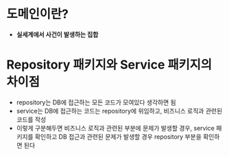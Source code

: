도메인이란?
===========

* __실세계에서 사건이 발생하는 집합__

Repository 패키지와 Service 패키지의 차이점
===========

* repository는 DB에 접근하는 모든 코드가 모여있다 생각하면 됨
* service는 DB에 접근하는 코드는 repository에 위임하고, 비즈니스 로직과 관련된 코드를 작성
* 이렇게 구분해두면 비즈니스 로직과 관련된 부분에 문제가 발생할 경우, service 패키지를 확인하고 DB 접근과 관련된 문제가 발생할 경우 repository 부분을 확인하면 된다